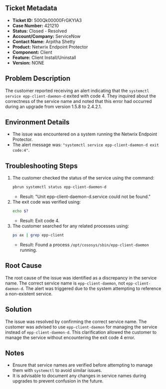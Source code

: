 ## Ticket Metadata
- **Ticket ID:** 500Qk00000FrGKYIA3
- **Case Number:** 421210
- **Status:** Closed - Resolved
- **Account/Company:** ServiceNow
- **Contact Name:** Arpitha Shetty
- **Product:** Netwrix Endpoint Protector
- **Component:** Client
- **Feature:** Client Install/Uninstall
- **Version:** NONE

## Problem Description
The customer reported receiving an alert indicating that the `systemctl service epp-client-daemon-d` exited with code 4. They inquired about the correctness of the service name and noted that this error had occurred during an upgrade from version 1.5.8 to 2.4.2.1.

## Environment Details
- The issue was encountered on a system running the Netwrix Endpoint Protector.
- The alert message was: `"systemctl service epp-client-daemon-d exit code:4"`.

## Troubleshooting Steps
1. The customer checked the status of the service using the command:
   ```bash
   pbrun systemctl status epp-client-daemon-d
   ```
   - Result: "Unit epp-client-daemon-d.service could not be found."
2. The exit code was verified using:
   ```bash
   echo $?
   ```
   - Result: Exit code 4.
3. The customer searched for any related processes using:
   ```bash
   ps ax | grep epp-client
   ```
   - Result: Found a process `/opt/cososys/sbin/epp-client-daemon` running.

## Root Cause
The root cause of the issue was identified as a discrepancy in the service name. The correct service name is `epp-client-daemon`, not `epp-client-daemon-d`. The alert was triggered due to the system attempting to reference a non-existent service.

## Solution
The issue was resolved by confirming the correct service name. The customer was advised to use `epp-client-daemon` for managing the service instead of `epp-client-daemon-d`. This clarification allowed the customer to manage the service without encountering the exit code 4 error.

## Notes
- Ensure that service names are verified before attempting to manage them with `systemctl` to avoid similar issues.
- It is advisable to document any changes in service names during upgrades to prevent confusion in the future.